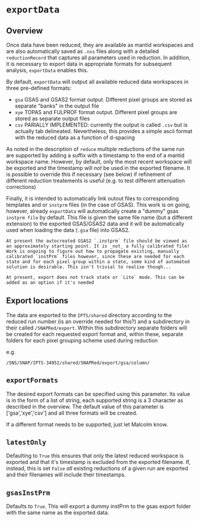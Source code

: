 # `exportData`

## Overview

Once data have been reduced, they are available as mantid workspaces and are also automatically saved as `.nxs` files along with a detailed `reductionRecord` that captures all parameters used in reduction. In addition, it is necessary to export data in appropriate formats for subsequent analysis, `exportData` enables this.

By default, `exportData` will output all available reduced data workspaces in three pre-defined formats:

* `gsa` GSAS and GSAS2 format output. Different pixel groups are stored as separate "banks" in the output file
* `xye` TOPAS and FULPROF format output. Different pixel groups are stored as separate output files
* `csv` PARIALLY IMPLEMENTED: currently the output is called `.csv` but is actually tab delineated. Nevertheless, this provides a simple ascii format with the reduced data as a function of d-spacing

As noted in the description of `reduce` multiple reductions of the same run are supported by adding a suffix with a timestamp to the end of a mantid workspace name. However, by default, only the most recent workspace will be exported and the timestamp will _not_ be used in the exported filename. It is possible to override this if necessary (see below) if refinement of different reduction treatements is useful (e.g. to test different attenuation corrections)

Finally, it is intended to automatically link outout files to corresponding templates and or `instprm` files (in the case of GSAS). This work is on going, however, already `exportData` will automatically create a "dummy" gsas `instprm file` by default. This file is given the same file name (but a different extension) to the exported GSAS/GSAS2 data and it will be automatically used when loading the data (`.gsa` file) into GSAS2.

```{warning}
At present the autocreated GSAS2 `.instprm` file should be viewed as an approximately starting point. It is _not_ a fully calibrated file! Work is ongoing to figure out how to propagate existing, manually calibrated `instPrm` files however, since these are needed for each state and for each pixel group within a state, some kind of automated solution is desirable. This isn't trivial to realise though...
```
```{note}
At present, export does not track state or `Lite` mode. This can be added as an option if it's needed
```

## Export locations

The data are exported to the `IPTS/shared` directory according to the reduced run number (is an override needed for this?) and a subdirectory in their called `/SNAPRed/export`. Within this subdirectory separate folders will be created for each requested export format and, within these, separate folders for each pixel grouping scheme used during reduction 

e.g.

```
/SNS/SNAP/IPTS-34952/shared/SNAPRed/export/gsa/column/
```

## `exportFormats`

The desired export formats can be specified using this parameter. Its value is in the form of a list of string, each supported string is a 3 character as described in the overview. The default value of this parameter is ['gsa','xye','csv'] and all three formats will be created. 

If a different format needs to be supported, just let Malcolm know.

## `latestOnly`

Defaulting to `True` this ensures that only the latest reduced workspace is exported and that it's timestamp is excluded from the exported filename. If, instead, this is set `False` _all_ existing reductions of a given run are exported and their filenames will include their timestamps.

## `gsasInstPrm`

Defaults to `True`. This will export a dummy instPrm to the gsas export folder with the same name as the exported data.